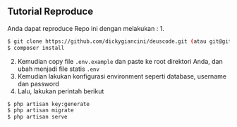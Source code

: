 ## Tutorial Reproduce
Anda dapat reproduce Repo ini dengan melakukan :
1. 
```bash
$ git clone https://github.com/dickygiancini/deuscode.git (atau git@github.com:dickygiancini/deuscode.git)
$ composer install
```

2. Kemudian copy file `.env.example` dan paste ke root direktori Anda, dan ubah menjadi file statis `.env`
3. Kemudian lakukan konfigurasi environment seperti database, username dan password
4. Lalu, lakukan perintah berikut
```bash
$ php artisan key:generate
$ php artisan migrate
$ php artisan serve
```
